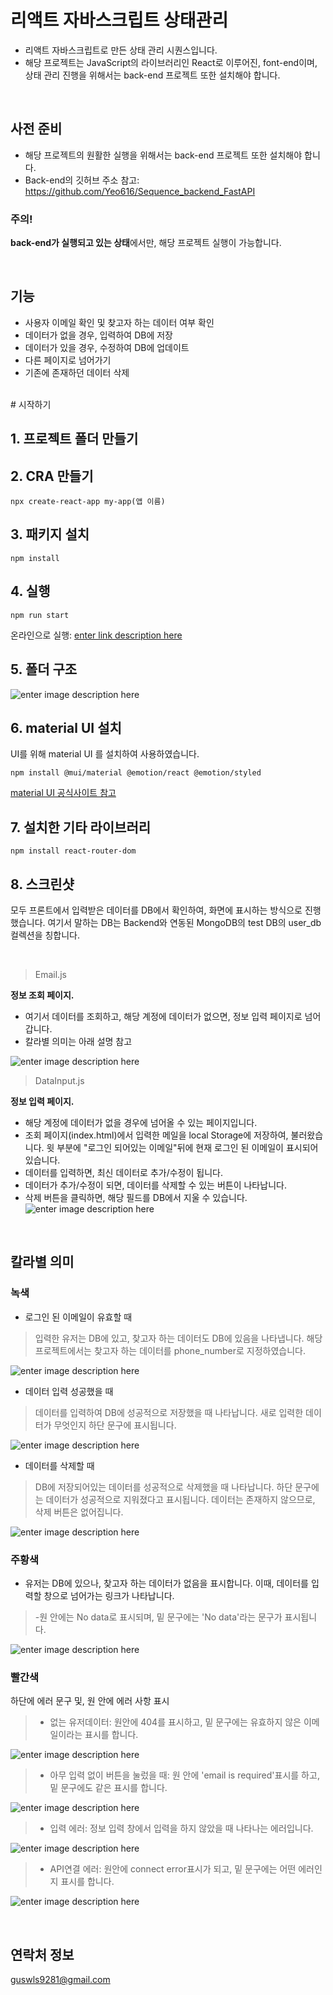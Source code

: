 # 리액트 자바스크립트 상태관리

- 리액트 자바스크립트로 만든 상태 관리 시퀀스입니다.  
- 해당 프로젝트는 JavaScript의 라이브러리인 React로 이루어진, font-end이며, 상태 관리 진행을 위해서는 back-end 프로젝트 또한 설치해야 합니다.

<br>

## 사전 준비

- 해당 프로젝트의 원활한 실행을 위해서는 back-end 프로젝트 또한 설치해야 합니다.
- Back-end의 깃허브 주소 참고: https://github.com/Yeo616/Sequence_backend_FastAPI

### 주의!
<b>back-end가 실행되고 있는 상태</b>에서만, 해당 프로젝트 실행이 가능합니다.

<br>

## 기능
- 사용자 이메일 확인 및 찾고자 하는 데이터 여부 확인
- 데이터가 없을 경우, 입력하여 DB에 저장
- 데이터가 있을 경우, 수정하여 DB에 업데이트
- 다른 페이지로 넘어가기
- 기존에 존재하던 데이터 삭제 
<br>
# 시작하기

## 1.  프로젝트 폴더 만들기
## 2.  CRA 만들기
```
npx create-react-app my-app(앱 이름)
```
## 3. 패키지 설치
```
npm install
```
## 4. 실행
```
npm run start
```
온라인으로 실행: 
[enter link description here](https://stackblitz.com/edit/react-7tsguw?file=src/App.js)
    
## 5.  폴더 구조
![enter image description here](https://user-images.githubusercontent.com/102447800/228284963-3ca93f44-8add-4d32-b62d-4476a04b3b26.png)
  
  
## 6.  material UI 설치
UI를 위해 material UI 를 설치하여 사용하였습니다.
```
npm install @mui/material @emotion/react @emotion/styled
```
[material UI 공식사이트 참고](https://mui.com/)
    
## 7.  설치한 기타 라이브러리
```
npm install react-router-dom
```
    
## 8. 스크린샷
  모두 프론트에서 입력받은 데이터를 DB에서 확인하여, 화면에 표시하는 방식으로 진행했습니다.
  여기서 말하는 DB는 Backend와 연동된 MongoDB의 test DB의 user_db컬렉션을 칭합니다.

<br>

> Email.js

**정보 조회 페이지.**
- 여기서 데이터를 조회하고, 해당 계정에 데이터가 없으면, 정보 입력 페이지로 넘어갑니다.
- 칼라별 의미는 아래 설명 참고

![enter image description here](https://user-images.githubusercontent.com/102447800/228394240-194d9fd4-8437-4c47-8ac2-9b906286f79f.gif)
<br/>
> DataInput.js

**정보 입력 페이지.**
- 해당 계정에 데이터가 없을 경우에 넘어올 수 있는 페이지입니다.
- 조회 페이지(index.html)에서 입력한 메일을 local Storage에 저장하여, 불러왔습니다.  윗 부분에 "로그인 되어있는 이메일"뒤에 현재 로그인 된 이메일이 표시되어있습니다.
- 데이터를 입력하면, 최신 데이터로 추가/수정이 됩니다. 
- 데이터가 추가/수정이 되면, 데이터를 삭제할 수 있는 버튼이 나타납니다.
- 삭제 버튼을 클릭하면, 해당 필드를 DB에서 지울 수 있습니다.
![enter image description here](https://user-images.githubusercontent.com/102447800/228394795-f48dcc63-087b-4169-aed4-988531497826.gif)
<br />

## 칼라별 의미
### 녹색
- 로그인 된 이메일이 유효할 때

>  입력한 유저는 DB에 있고, 찾고자 하는 데이터도 DB에 있음을 나타냅니다. 해당 프로젝트에서는 찾고자 하는 데이터를 phone_number로 지정하였습니다.

![enter image description here](https://user-images.githubusercontent.com/102447800/226273953-3d4565f5-9939-42b0-833c-eee6a7b88f79.png)

- 데이터 입력 성공했을 때

> 데이터를 입력하여 DB에 성공적으로 저장했을 때 나타납니다.
> 새로 입력한 데이터가 무엇인지 하단 문구에 표시됩니다.
> 
![enter image description here](https://user-images.githubusercontent.com/102447800/228395188-e34b1e6f-2b72-4f94-ae0f-020e8dfdbc0e.png)

- 데이터를 삭제할 때

> DB에 저장되어있는 데이터를 성공적으로 삭제했을 때 나타납니다. 
> 하단 문구에는 데이터가 성공적으로 지워졌다고 표시됩니다.
> 데이터는 존재하지 않으므로, 삭제 버튼은 없어집니다.

![enter image description here](https://user-images.githubusercontent.com/102447800/228395222-b0111d2b-d1e7-41e9-8f65-62865dffc71f.png)

### 주황색 
- 유저는 DB에 있으나, 찾고자 하는 데이터가 없음을 표시합니다. 이때, 데이터를 입력할 창으로 넘어가는 링크가 나타납니다.
> -원 안에는 No data로 표시되며, 밑 문구에는 'No data'라는 문구가 표시됩니다. 

![enter image description here](https://user-images.githubusercontent.com/102447800/228395286-6c72662a-5dba-4a30-8f00-08cab3726322.png)

### 빨간색
하단에 에러 문구 및, 원 안에 에러 사항 표시
> - 없는 유저데이터: 원안에 404를 표시하고, 밑 문구에는 유효하지 않은 이메일이라는 표시를 합니다.
> 
![enter image description here](https://user-images.githubusercontent.com/102447800/228395391-a1525532-bd36-43c5-b149-ed93b8a483b7.png)
> - 아무 입력 없이 버튼을 눌렀을 때: 원 안에 'email is required'표시를 하고, 밑 문구에도 같은 표시를 합니다.

![enter image description here](https://user-images.githubusercontent.com/102447800/228395430-18f4315c-884b-4a66-a0b7-6283b7452152.png)

> - 입력 에러: 정보 입력 창에서 입력을 하지 않았을 때 나타나는 에러입니다.

![enter image description here](https://user-images.githubusercontent.com/102447800/228395524-3a6357c7-2671-41f0-8688-2b8f336f261c.png)

> - API연결 에러: 원안에 connect error표시가 되고, 밑 문구에는 어떤 에러인지 표시를 합니다.

![enter image description here](https://user-images.githubusercontent.com/102447800/228396912-5dd7a226-7da4-4a81-b945-dc202b5a2fb2.png)


<br>

## 연락처 정보

guswls9281@gmail.com
